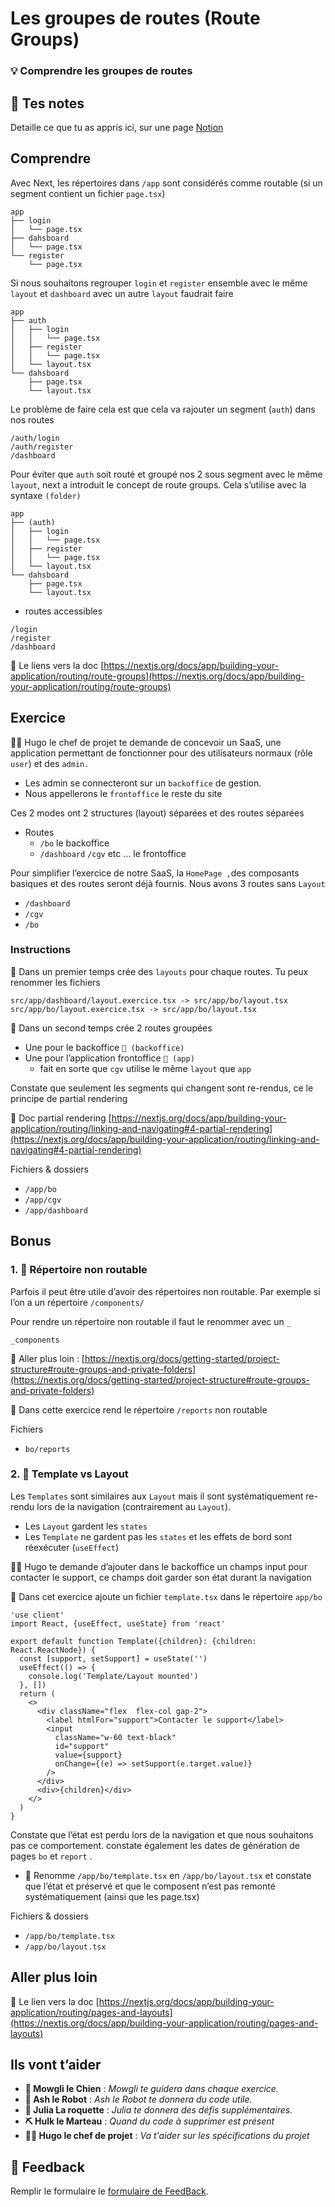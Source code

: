# Les groupes de routes (Route Groups)

### 💡 Comprendre les groupes de routes

## 📝 Tes notes

Detaille ce que tu as appris ici, sur une page [Notion](https://go.mikecodeur.com/course-notes-template)

## Comprendre

Avec Next, les répertoires dans `/app` sont considérés comme routable (si un segment contient un fichier `page.tsx`)

```
app
├── login
│   └── page.tsx
├── dahsboard
│   └── page.tsx
└── register
    └── page.tsx
```

Si nous souhaitons regrouper `login` et `register` ensemble avec le même `layout` et `dashboard` avec un autre `layout` faudrait faire

```
app
├── auth
│   ├── login
│   │   └── page.tsx
│   ├── register
│   │   └── page.tsx
│   └── layout.tsx
└── dahsboard
    ├── page.tsx
    └── layout.tsx
```

Le problème de faire cela est que cela va rajouter un segment (`auth`) dans nos routes

```
/auth/login
/auth/register
/dashboard
```

Pour éviter que `auth` soit routé et groupé nos 2 sous segment avec le même `layout`, next a introduit le concept de route groups. Cela s’utilise avec la syntaxe `(folder)`

```
app
├── (auth)
│   ├── login
│   │   └── page.tsx
│   ├── register
│   │   └── page.tsx
│   └── layout.tsx
└── dahsboard
    ├── page.tsx
    └── layout.tsx
```

- routes accessibles

```
/login
/register
/dashboard
```

📑 Le liens vers la doc [https://nextjs.org/docs/app/building-your-application/routing/route-groups](https://nextjs.org/docs/app/building-your-application/routing/route-groups)

## Exercice

👨‍✈️ Hugo le chef de projet te demande de concevoir un SaaS, une application permettant de fonctionner pour des utilisateurs normaux (rôle `user`) et des `admin.`

- Les admin se connecteront sur un `backoffice` de gestion.
- Nous appellerons le `frontoffice` le reste du site

Ces 2 modes ont 2 structures (layout) séparées et des routes séparées

- Routes
  - `/bo` le backoffice
  - `/dashboard` `/cgv` etc … le frontoffice

Pour simplifier l’exercice de notre SaaS, la `HomePage ,`des composants basiques et des routes seront déjà fournis. Nous avons 3 routes sans `Layout`

- `/dashboard`
- `/cgv`
- `/bo`

### Instructions

🐶 Dans un premier temps crée des `layouts` pour chaque routes. Tu peux renommer les fichiers

```
src/app/dashboard/layout.exercice.tsx -> src/app/bo/layout.tsx
src/app/bo/layout.exercice.tsx -> src/app/bo/layout.tsx
```

🐶 Dans un second temps crée 2 routes groupées

- Une pour le backoffice `🤖 (backoffice)`
- Une pour l’application frontoffice `🤖 (app)`
  - fait en sorte que `cgv` utilise le même `layout` que `app`

Constate que seulement les segments qui changent sont re-rendus, ce le principe de partial rendering

📑 Doc partial rendering [https://nextjs.org/docs/app/building-your-application/routing/linking-and-navigating#4-partial-rendering](https://nextjs.org/docs/app/building-your-application/routing/linking-and-navigating#4-partial-rendering)

Fichiers & dossiers

- `/app/bo`
- `/app/cgv`
- `/app/dashboard`

## Bonus

### 1. 🚀 Répertoire non routable

Parfois il peut être utile d’avoir des répertoires non routable. Par exemple si l’on a un répertoire `/components/`

Pour rendre un répertoire non routable il faut le renommer avec un `_`

```
_components
```

📑 Aller plus loin : [https://nextjs.org/docs/getting-started/project-structure#route-groups-and-private-folders](https://nextjs.org/docs/getting-started/project-structure#route-groups-and-private-folders)

🐶 Dans cette exercice rend le répertoire `/reports` non routable

Fichiers

- `bo/reports`

### 2. 🚀 Template vs Layout

Les `Templates` sont similaires aux `Layout` mais il sont systématiquement re-rendu lors de la navigation (contrairement au `Layout`).

- Les `Layout` gardent les `states`
- Les `Template` ne gardent pas les `states` et les effets de bord sont réexécuter (`useEffect`)

**👨‍✈️** Hugo te demande d’ajouter dans le backoffice un champs input pour contacter le support, ce champs doit garder son état durant la navigation

🐶 Dans cet exercice ajoute un fichier `template.tsx` dans le répertoire `app/bo`

```tsx
'use client'
import React, {useEffect, useState} from 'react'

export default function Template({children}: {children: React.ReactNode}) {
  const [support, setSupport] = useState('')
  useEffect(() => {
    console.log('Template/Layout mounted')
  }, [])
  return (
    <>
      <div className="flex  flex-col gap-2">
        <label htmlFor="support">Contacter le support</label>
        <input
          className="w-60 text-black"
          id="support"
          value={support}
          onChange={(e) => setSupport(e.target.value)}
        />
      </div>
      <div>{children}</div>
    </>
  )
}
```

Constate que l’état est perdu lors de la navigation et que nous souhaitons pas ce comportement. constate également les dates de génération de pages `bo` et `report` .

- 🐶 Renomme `/app/bo/template.tsx` en `/app/bo/layout.tsx` et constate que l’état et préservé et que le composent n’est pas remonté systématiquement (ainsi que les page.tsx)

Fichiers & dossiers

- `/app/bo/template.tsx`
- `/app/bo/layout.tsx`

## Aller plus loin

📑 Le lien vers la doc [https://nextjs.org/docs/app/building-your-application/routing/pages-and-layouts](https://nextjs.org/docs/app/building-your-application/routing/pages-and-layouts)

## Ils vont t’aider

- **🐶 Mowgli le Chien** : _Mowgli te guidera dans chaque exercice._
- **🤖 Ash le Robot** : _Ash le Robot te donnera du code utile._
- **🚀 Julia La roquette** : _Julia te donnera des défis supplémentaires._
- **⛏️ Hulk le Marteau** : _Quand du code à supprimer est présent_
- **👨‍✈️ Hugo le chef de projet** : _Va t'aider sur les spécifications du projet_

## 🐜 Feedback

Remplir le formulaire le [formulaire de FeedBack](https://go.mikecodeur.com/cours-next-avis?entry.1912869708=Next%20PRO&entry.1430994900=2.Routing%20Avance&entry.533578441=01%20Les%20Route%20Groups).
